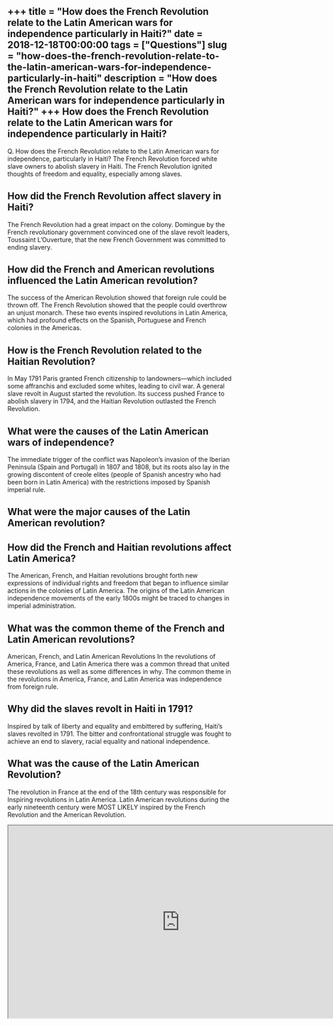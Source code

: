 +++
title = "How does the French Revolution relate to the Latin American wars for independence particularly in Haiti?"
date = 2018-12-18T00:00:00
tags = ["Questions"]
slug = "how-does-the-french-revolution-relate-to-the-latin-american-wars-for-independence-particularly-in-haiti"
description = "How does the French Revolution relate to the Latin American wars for independence particularly in Haiti?"
+++
How does the French Revolution relate to the Latin American wars for independence particularly in Haiti?
--------------------------------------------------------------------------------------------------------

Q. How does the French Revolution relate to the Latin American wars for independence, particularly in Haiti? The French Revolution forced white slave owners to abolish slavery in Haiti. The French Revolution ignited thoughts of freedom and equality, especially among slaves.

How did the French Revolution affect slavery in Haiti?
------------------------------------------------------

The French Revolution had a great impact on the colony. Domingue by the French revolutionary government convinced one of the slave revolt leaders, Toussaint L’Ouverture, that the new French Government was committed to ending slavery.

How did the French and American revolutions influenced the Latin American revolution?
-------------------------------------------------------------------------------------

The success of the American Revolution showed that foreign rule could be thrown off. The French Revolution showed that the people could overthrow an unjust monarch. These two events inspired revolutions in Latin America, which had profound effects on the Spanish, Portuguese and French colonies in the Americas.

How is the French Revolution related to the Haitian Revolution?
---------------------------------------------------------------

In May 1791 Paris granted French citizenship to landowners—which included some affranchis and excluded some whites, leading to civil war. A general slave revolt in August started the revolution. Its success pushed France to abolish slavery in 1794, and the Haitian Revolution outlasted the French Revolution.

What were the causes of the Latin American wars of independence?
----------------------------------------------------------------

The immediate trigger of the conflict was Napoleon’s invasion of the Iberian Peninsula (Spain and Portugal) in 1807 and 1808, but its roots also lay in the growing discontent of creole elites (people of Spanish ancestry who had been born in Latin America) with the restrictions imposed by Spanish imperial rule.

What were the major causes of the Latin American revolution?
------------------------------------------------------------

How did the French and Haitian revolutions affect Latin America?
----------------------------------------------------------------

The American, French, and Haitian revolutions brought forth new expressions of individual rights and freedom that began to influence similar actions in the colonies of Latin America. The origins of the Latin American independence movements of the early 1800s might be traced to changes in imperial administration.

What was the common theme of the French and Latin American revolutions?
-----------------------------------------------------------------------

American, French, and Latin American Revolutions In the revolutions of America, France, and Latin America there was a common thread that united these revolutions as well as some differences in why. The common theme in the revolutions in America, France, and Latin America was independence from foreign rule.

Why did the slaves revolt in Haiti in 1791?
-------------------------------------------

Inspired by talk of liberty and equality and embittered by suffering, Haiti’s slaves revolted in 1791. The bitter and confrontational struggle was fought to achieve an end to slavery, racial equality and national independence.

What was the cause of the Latin American Revolution?
----------------------------------------------------

The revolution in France at the end of the 18th century was responsible for Inspiring revolutions in Latin America. Latin American revolutions during the early nineteenth century were MOST LIKELY inspired by the French Revolution and the American Revolution.

<iframe allow="accelerometer; autoplay; clipboard-write; encrypted-media; gyroscope; picture-in-picture" allowfullscreen="" class="__youtube_prefs__  epyt-is-override  no-lazyload" data-no-lazy="1" data-origheight="433" data-origwidth="770" data-skipgform_ajax_framebjll="" height="433" id="_ytid_97172" loading="lazy" src="https://www.youtube.com/embed/ZBw35Ze3bg8?enablejsapi=1&autoplay=0&cc_load_policy=0&cc_lang_pref=&iv_load_policy=1&loop=0&modestbranding=0&rel=1&fs=1&playsinline=0&autohide=2&theme=dark&color=red&controls=1&" title="YouTube player" width="770"></iframe>